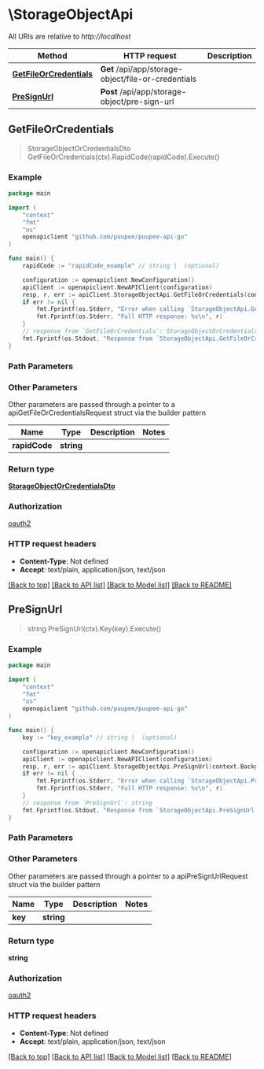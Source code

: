 # \StorageObjectApi

All URIs are relative to *http://localhost*

Method | HTTP request | Description
------------- | ------------- | -------------
[**GetFileOrCredentials**](StorageObjectApi.md#GetFileOrCredentials) | **Get** /api/app/storage-object/file-or-credentials | 
[**PreSignUrl**](StorageObjectApi.md#PreSignUrl) | **Post** /api/app/storage-object/pre-sign-url | 



## GetFileOrCredentials

> StorageObjectOrCredentialsDto GetFileOrCredentials(ctx).RapidCode(rapidCode).Execute()



### Example

```go
package main

import (
    "context"
    "fmt"
    "os"
    openapiclient "github.com/puupee/puupee-api-go"
)

func main() {
    rapidCode := "rapidCode_example" // string |  (optional)

    configuration := openapiclient.NewConfiguration()
    apiClient := openapiclient.NewAPIClient(configuration)
    resp, r, err := apiClient.StorageObjectApi.GetFileOrCredentials(context.Background()).RapidCode(rapidCode).Execute()
    if err != nil {
        fmt.Fprintf(os.Stderr, "Error when calling `StorageObjectApi.GetFileOrCredentials``: %v\n", err)
        fmt.Fprintf(os.Stderr, "Full HTTP response: %v\n", r)
    }
    // response from `GetFileOrCredentials`: StorageObjectOrCredentialsDto
    fmt.Fprintf(os.Stdout, "Response from `StorageObjectApi.GetFileOrCredentials`: %v\n", resp)
}
```

### Path Parameters



### Other Parameters

Other parameters are passed through a pointer to a apiGetFileOrCredentialsRequest struct via the builder pattern


Name | Type | Description  | Notes
------------- | ------------- | ------------- | -------------
 **rapidCode** | **string** |  | 

### Return type

[**StorageObjectOrCredentialsDto**](StorageObjectOrCredentialsDto.md)

### Authorization

[oauth2](../README.md#oauth2)

### HTTP request headers

- **Content-Type**: Not defined
- **Accept**: text/plain, application/json, text/json

[[Back to top]](#) [[Back to API list]](../README.md#documentation-for-api-endpoints)
[[Back to Model list]](../README.md#documentation-for-models)
[[Back to README]](../README.md)


## PreSignUrl

> string PreSignUrl(ctx).Key(key).Execute()



### Example

```go
package main

import (
    "context"
    "fmt"
    "os"
    openapiclient "github.com/puupee/puupee-api-go"
)

func main() {
    key := "key_example" // string |  (optional)

    configuration := openapiclient.NewConfiguration()
    apiClient := openapiclient.NewAPIClient(configuration)
    resp, r, err := apiClient.StorageObjectApi.PreSignUrl(context.Background()).Key(key).Execute()
    if err != nil {
        fmt.Fprintf(os.Stderr, "Error when calling `StorageObjectApi.PreSignUrl``: %v\n", err)
        fmt.Fprintf(os.Stderr, "Full HTTP response: %v\n", r)
    }
    // response from `PreSignUrl`: string
    fmt.Fprintf(os.Stdout, "Response from `StorageObjectApi.PreSignUrl`: %v\n", resp)
}
```

### Path Parameters



### Other Parameters

Other parameters are passed through a pointer to a apiPreSignUrlRequest struct via the builder pattern


Name | Type | Description  | Notes
------------- | ------------- | ------------- | -------------
 **key** | **string** |  | 

### Return type

**string**

### Authorization

[oauth2](../README.md#oauth2)

### HTTP request headers

- **Content-Type**: Not defined
- **Accept**: text/plain, application/json, text/json

[[Back to top]](#) [[Back to API list]](../README.md#documentation-for-api-endpoints)
[[Back to Model list]](../README.md#documentation-for-models)
[[Back to README]](../README.md)

